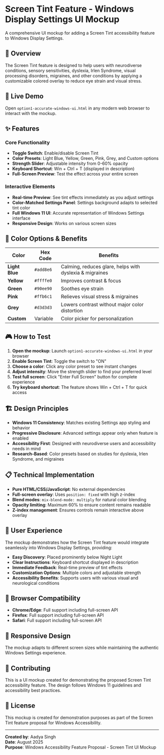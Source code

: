 # Screen Tint Feature - Windows Display Settings UI Mockup

A comprehensive UI mockup for adding a Screen Tint accessibility feature to Windows Display Settings.

## 🎯 Overview

The Screen Tint feature is designed to help users with neurodiverse conditions, sensory sensitivities, dyslexia, Irlen Syndrome, visual processing disorders, migraines, and other conditions by applying a customizable colored overlay to reduce eye strain and visual stress.

## 🚀 Live Demo

Open `option1-accurate-windows-ui.html` in any modern web browser to interact with the mockup.

## ✨ Features

### Core Functionality
- **Toggle Switch**: Enable/disable Screen Tint
- **Color Presets**: Light Blue, Yellow, Green, Pink, Grey, and Custom options
- **Strength Slider**: Adjustable intensity from 0-60% opacity
- **Keyboard Shortcut**: Win + Ctrl + T (displayed in description)
- **Full-Screen Preview**: Test the effect across your entire screen

### Interactive Elements
- **Real-time Preview**: See tint effects immediately as you adjust settings
- **Color-Matched Settings Panel**: Settings background adapts to selected tint color
- **Full Windows 11 UI**: Accurate representation of Windows Settings interface
- **Responsive Design**: Works on various screen sizes

## 🎨 Color Options & Benefits

| Color | Hex Code | Benefits |
|-------|----------|----------|
| **Light Blue** | `#add8e6` | Calming, reduces glare, helps with dyslexia & migraines |
| **Yellow** | `#ffffe0` | Improves contrast & focus |
| **Green** | `#90ee90` | Soothes eye strain |
| **Pink** | `#ffb6c1` | Relieves visual stress & migraines |
| **Grey** | `#d3d3d3` | Lowers contrast without major color distortion |
| **Custom** | Variable | Color picker for personalization |

## 🎮 How to Test

1. **Open the mockup**: Launch `option1-accurate-windows-ui.html` in your browser
2. **Enable Screen Tint**: Toggle the switch to "ON"
3. **Choose a color**: Click any color preset to see instant changes
4. **Adjust intensity**: Move the strength slider to find your preferred level
5. **Test full screen**: Click "Enter Full Screen" button for complete experience
6. **Try keyboard shortcut**: The feature shows Win + Ctrl + T for quick access

## 🏗️ Design Principles

- **Windows 11 Consistency**: Matches existing Settings app styling and behavior
- **Progressive Disclosure**: Advanced settings appear only when feature is enabled
- **Accessibility First**: Designed with neurodiverse users and accessibility needs in mind
- **Research-Based**: Color presets based on studies for dyslexia, Irlen Syndrome, and migraines

## 📋 Technical Implementation

- **Pure HTML/CSS/JavaScript**: No external dependencies
- **Full-screen overlay**: Uses `position: fixed` with high z-index
- **Blend modes**: `mix-blend-mode: multiply` for natural color blending
- **Opacity limiting**: Maximum 60% to ensure content remains readable
- **Z-index management**: Ensures controls remain interactive above overlay

## 🎯 User Experience

The mockup demonstrates how the Screen Tint feature would integrate seamlessly into Windows Display Settings, providing:

- **Easy Discovery**: Placed prominently below Night Light
- **Clear Instructions**: Keyboard shortcut displayed in description
- **Immediate Feedback**: Real-time preview of tint effects
- **Customization Options**: Multiple colors and adjustable strength
- **Accessibility Benefits**: Supports users with various visual and neurological conditions

## 🔧 Browser Compatibility

- **Chrome/Edge**: Full support including full-screen API
- **Firefox**: Full support including full-screen API
- **Safari**: Full support including full-screen API

## 📱 Responsive Design

The mockup adapts to different screen sizes while maintaining the authentic Windows Settings experience.

## 🤝 Contributing

This is a UI mockup created for demonstrating the proposed Screen Tint accessibility feature. The design follows Windows 11 guidelines and accessibility best practices.

## 📄 License

This mockup is created for demonstration purposes as part of the Screen Tint feature proposal for Windows Accessibility.

---

**Created by**: Aadya Singh  
**Date**: August 2025  
**Purpose**: Windows Accessibility Feature Proposal - Screen Tint UI Mockup
